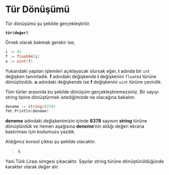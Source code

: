 # Tür Dönüşümü

Tür dönüşümü şu şekilde gerçekleştirilir.

**`tür(değer)`**

Örnek olarak bakmak gerekir ise;

```go
i := 42
f := float64(i)
u := uint(f)
```

Yukarıdaki yapılan işlemleri açıklayacak olursak eğer, **i** adında bir `int` değişken tanımladık. **f** adındaki değişkende **i** değişkenini `float64` türüne dönüştürdük. **u** adındaki değişkende ise **f** değişkenini `uint` türüne çevirdik.

Tüm türler arasında bu şekilde dönüşüm gerçekleştiremezsiniz. Bir sayıyı string tipine dönüştürmek istediğimizde ne olacağına bakalım.

```go
deneme := string(8378)
fmt.Println(deneme)
```

**deneme** adındaki değişkenimizin içinde **8378** sayısını **string** türüne dönüştürdük ve hemen aşağısına **deneme**’nin aldığı değeri ekrana bastırması için kodumuzu yazdık.

Aldığımız konsol çıktısı şu şekilde olacaktır.

> ₺

Yani Türk Lirası simgesi çıkacaktır. Sayılar string türüne dönüştürüldüğünde karakter olarak değer alır.

